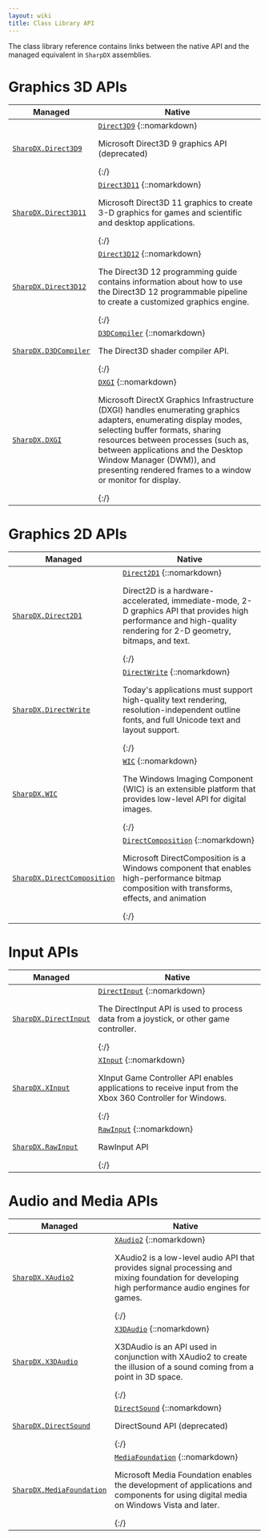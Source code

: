 ```yaml
---
layout: wiki
title: Class Library API
---
```


The class library reference contains links between the native API and the managed equivalent in `SharpDX` assemblies.

# Graphics 3D APIs

Managed | Native
------- | --------------------------------
[`SharpDX.Direct3D9`](direct3d9) | [`Direct3D9`](https://msdn.microsoft.com/en-us/library/windows/desktop/bb219837.aspx) {::nomarkdown}<p>Microsoft Direct3D 9 graphics API (deprecated)</p>{:/}
[`SharpDX.Direct3D11`](direct3d11) | [`Direct3D11`](https://msdn.microsoft.com/en-us/library/windows/desktop/ff476080.aspx) {::nomarkdown}<p>Microsoft Direct3D 11 graphics to create 3-D graphics for games and scientific and desktop applications.</p>{:/}
[`SharpDX.Direct3D12`](direct3d12) | [`Direct3D12`](https://msdn.microsoft.com/en-us/library/windows/desktop/dn903821.aspx) {::nomarkdown}<p>The Direct3D 12 programming guide contains information about how to use the Direct3D 12 programmable pipeline to create a customized graphics engine.</p>{:/}
[`SharpDX.D3DCompiler`](d3dcompiler) | [`D3DCompiler`](https://msdn.microsoft.com/en-us/library/windows/desktop/dd607340.aspx) {::nomarkdown}<p>The Direct3D shader compiler API.</p>{:/}
[`SharpDX.DXGI`](dxgi) | [`DXGI`](https://msdn.microsoft.com/en-us/library/windows/desktop/hh404534.aspx) {::nomarkdown}<p>Microsoft DirectX Graphics Infrastructure (DXGI) handles enumerating graphics adapters, enumerating display modes, selecting buffer formats, sharing resources between processes (such as, between applications and the Desktop Window Manager (DWM)), and presenting rendered frames to a window or monitor for display.</p>{:/}

# Graphics 2D APIs

Managed | Native
------- | --------------------------------
[`SharpDX.Direct2D1`](direct2d1) | [`Direct2D1`](https://msdn.microsoft.com/en-us/library/windows/desktop/dd370990.aspx) {::nomarkdown}<p>Direct2D is a hardware-accelerated, immediate-mode, 2-D graphics API that provides high performance and high-quality rendering for 2-D geometry, bitmaps, and text.</p>{:/}
[`SharpDX.DirectWrite`](directwrite) | [`DirectWrite`](https://msdn.microsoft.com/en-us/library/windows/desktop/dd368038.aspx) {::nomarkdown}<p>Today's applications must support high-quality text rendering, resolution-independent outline fonts, and full Unicode text and layout support.</p>{:/}
[`SharpDX.WIC`](wic) | [`WIC`](https://msdn.microsoft.com/en-us/library/windows/desktop/ee719902.aspx) {::nomarkdown}<p>The Windows Imaging Component (WIC) is an extensible platform that provides low-level API for digital images.</p>{:/}
[`SharpDX.DirectComposition`](directcomposition) | [`DirectComposition`](https://msdn.microsoft.com/en-us/library/windows/desktop/hh437371.aspx) {::nomarkdown}<p>Microsoft DirectComposition is a Windows component that enables high-performance bitmap composition with transforms, effects, and animation</p>{:/}

# Input APIs

Managed | Native
------- | --------------------------------
[`SharpDX.DirectInput`](directinput) | [`DirectInput`](https://msdn.microsoft.com/en-us/library/windows/desktop/ee416842.aspx) {::nomarkdown}<p>The DirectInput API is used to process data from a joystick, or other game controller.</p>{:/}
[`SharpDX.XInput`](xinput) | [`XInput`](https://msdn.microsoft.com/en-us/library/windows/desktop/hh405053.aspx) {::nomarkdown}<p>XInput Game Controller API enables applications to receive input from the Xbox 360 Controller for Windows.</p>{:/}
[`SharpDX.RawInput`](rawinput) | [`RawInput`](https://msdn.microsoft.com/en-us/library/windows/desktop/ms645536.aspx) {::nomarkdown}<p>RawInput API</p>{:/}

# Audio and Media APIs

Managed | Native
------- | --------------------------------
[`SharpDX.XAudio2`](xaudio2) | [`XAudio2`](https://msdn.microsoft.com/en-us/library/windows/desktop/hh405049.aspx) {::nomarkdown}<p>XAudio2 is a low-level audio API that provides signal processing and mixing foundation for developing high performance audio engines for games.</p>{:/}
[`SharpDX.X3DAudio`](x3daudio) | [`X3DAudio`](https://msdn.microsoft.com/en-us/library/windows/desktop/ee415714.aspx) {::nomarkdown}<p>X3DAudio is an API used in conjunction with XAudio2 to create the illusion of a sound coming from a point in 3D space.</p>{:/}
[`SharpDX.DirectSound`](directsound) | [`DirectSound`](https://msdn.microsoft.com/en-us/library/windows/desktop/ee416960.aspx) {::nomarkdown}<p>DirectSound API (deprecated)</p>{:/}
[`SharpDX.MediaFoundation`](mediafoundation) | [`MediaFoundation`](https://msdn.microsoft.com/en-us/library/windows/desktop/ms694197.aspx) {::nomarkdown}<p>Microsoft Media Foundation enables the development of applications and components for using digital media on Windows Vista and later.</p>{:/}
